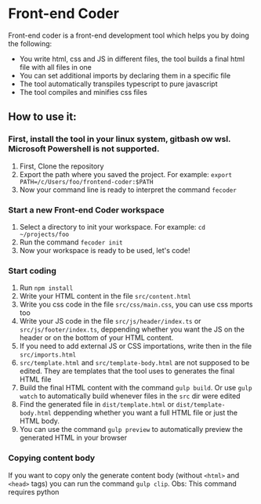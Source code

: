 # Front-end Coder

Front-end coder is a front-end development tool which helps you by doing the following:
* You write html, css and JS in different files, the tool builds a final html file with all files in one
* You can set additional imports by declaring them in a specific file
* The tool automatically transpiles typescript to pure javascript
* The tool compiles and minifies css files

## How to use it:

### First, install the tool in your linux system, gitbash ow wsl. Microsoft Powershell is not supported.
1. First, Clone the repository
2. Export the path where you saved the project. For example: `export PATH=/c/Users/foo/frontend-coder:$PATH`
3. Now your command line is ready to interpret the command `fecoder`


### Start a new Front-end Coder workspace
1. Select a directory to init your workspace. For example: `cd ~/projects/foo`
2. Run the command `fecoder init`
3. Now your workspace is ready to be used, let's code!

### Start coding
1. Run `npm install`
2. Write your HTML content in the file `src/content.html`
3. Write you css code in the file `src/css/main.css`, you can use css mports too
4. Write your JS code in the file `src/js/header/index.ts`  or `src/js/footer/index.ts`, deppending whether you want the JS on the header or on the bottom of your HTML content.
5. If you need to add external JS or CSS importations, write then in the file `src/imports.html`
6. `src/template.html` and `src/template-body.html` are not supposed to be edited. They are templates that the tool uses to generates the final HTML file
7. Build the final HTML content with the command `gulp build`. Or use `gulp watch` to automatically build whenever files in the `src` dir were edited
8. Find the generated file in `dist/template.html` or `dist/template-body.html` deppending whether you want a full HTML file or just the HTML body.
9. You can use the command `gulp preview` to automatically preview the generated HTML in your browser

### Copying content body
If you want to copy only the generate content body (without `<html>` and `<head>` tags) you can run the command `gulp clip`. 
Obs: This command requires python